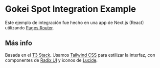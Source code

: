 # Gokei Spot Integration Example

Este ejemplo de integración fue hecho en una app de Next.js (React) utilizando [Pages Router](https://nextjs.org/docs/pages).

## Más info
Basada en el [T3 Stack](https://create.t3.gg/).
Usamos [Tailwind CSS](https://tailwindcss.com/) para estilizar la interfaz, con componentes de [Radix UI](https://www.radix-ui.com/) y iconos de [Lucide](https://lucide.dev/).
